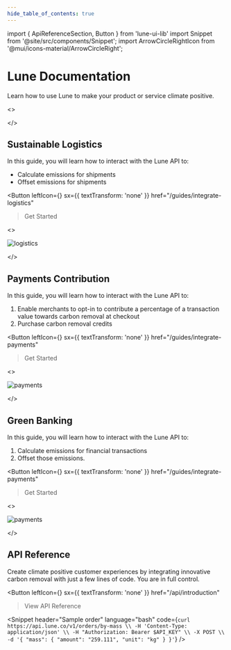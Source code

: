 ```yaml
---
hide_table_of_contents: true
---
```


import { ApiReferenceSection, Button } from 'lune-ui-lib'
import Snippet  from '@site/src/components/Snippet';
import ArrowCircleRightIcon from '@mui/icons-material/ArrowCircleRight';

# Lune Documentation

<div className="sections">

<ApiReferenceSection>
<div className="homeParagraphSections">

<div>

Learn how to use Lune to make your product or service climate positive.

</div>
</div>

<>

</>

</ApiReferenceSection>

<ApiReferenceSection>
<div className="homeParagraphSections">

<div>

## Sustainable Logistics

</div>
<div>

In this guide, you will learn how to interact with the Lune API to:

* Calculate emissions for shipments
* Offset emissions for shipments

</div>
<div>

<Button
    leftIcon={<ArrowCircleRightIcon />}
    sx={{ textTransform: 'none' }}
    href="/guides/integrate-logistics"
>Get Started
</Button>

</div>
</div>

<>

![logistics](/img/home-acmecargo.png)

</>

</ApiReferenceSection>

<ApiReferenceSection>
<div className="homeParagraphSections">

<div>

## Payments Contribution

</div>
<div>

In this guide, you will learn how to interact with the Lune API to:

1. Enable merchants to opt-in to contribute a percentage of a transaction value towards carbon removal at checkout
2. Purchase carbon removal credits

</div>
<div>

<Button
    leftIcon={<ArrowCircleRightIcon />}
    sx={{ textTransform: 'none' }}
    href="/guides/integrate-payments"
>Get Started
</Button>

</div>
</div>

<>

![payments](/img/home-acmepay.png)

</>

</ApiReferenceSection>


<ApiReferenceSection>
<div className="homeParagraphSections">

<div>

## Green Banking

</div>
<div>

In this guide, you will learn how to interact with the Lune API to:

1. Calculate emissions for financial transactions
2. Offset those emissions.

</div>
<div>

<Button
    leftIcon={<ArrowCircleRightIcon />}
    sx={{ textTransform: 'none' }}
    href="/guides/integrate-payments"
>Get Started
</Button>

</div>
</div>

<>

![payments](/img/home-acmebank.png)

</>

</ApiReferenceSection>

<ApiReferenceSection>
<div className="homeParagraphSections">

<div>

## API Reference

</div>
<div>

Create climate positive customer experiences by integrating innovative carbon removal with just a few lines of code. You are in full control.

</div>
<div>

<Button
    leftIcon={<ArrowCircleRightIcon />}
    sx={{ textTransform: 'none' }}
    href="/api/introduction"
>View API Reference
</Button>

</div>
</div>

<div className="miniSections">

<Snippet
    header="Sample order"
    language="bash"
    code={`curl https://api.lune.co/v1/orders/by-mass \\
  -H 'Content-Type: application/json' \\
  -H "Authorization: Bearer $API_KEY" \\
  -X POST \\
  -d '{
  "mass": {
    "amount": "259.111",
    "unit": "kg"
  }
}'`} />

</div>

</ApiReferenceSection>


</div>
